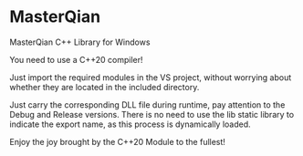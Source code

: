 # MasterQian
 MasterQian C++ Library for Windows

You need to use a C++20 compiler!

Just import the required modules in the VS project, without worrying about whether they are located in the included directory.

Just carry the corresponding DLL file during runtime, pay attention to the Debug and Release versions. There is no need to use the lib static library to indicate the export name, as this process is dynamically loaded.

Enjoy the joy brought by the C++20 Module to the fullest!